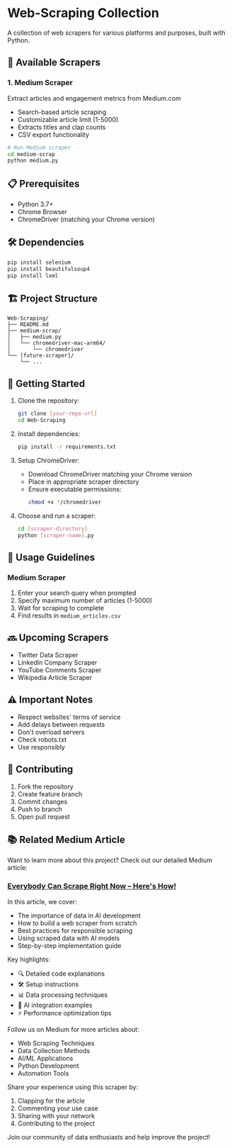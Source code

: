 # Web-Scraping Collection

A collection of web scrapers for various platforms and purposes, built with Python.

## 🚀 Available Scrapers

### 1. Medium Scraper

Extract articles and engagement metrics from Medium.com

- Search-based article scraping
- Customizable article limit (1-5000)
- Extracts titles and clap counts
- CSV export functionality

```bash
# Run Medium scraper
cd medium-scrap
python medium.py
```

## 📋 Prerequisites

- Python 3.7+
- Chrome Browser
- ChromeDriver (matching your Chrome version)

## 🛠 Dependencies

```bash
pip install selenium
pip install beautifulsoup4
pip install lxml
```

## 🏗 Project Structure

```
Web-Scraping/
├── README.md
├── medium-scrap/
│   ├── medium.py
│   └── chromedriver-mac-arm64/
│       └── chromedriver
└── [future-scraper]/
    └── ...
```

## 🚦 Getting Started

1. Clone the repository:

   ```bash
   git clone [your-repo-url]
   cd Web-Scraping
   ```

2. Install dependencies:

   ```bash
   pip install -r requirements.txt
   ```

3. Setup ChromeDriver:

   - Download ChromeDriver matching your Chrome version
   - Place in appropriate scraper directory
   - Ensure executable permissions:
     ```bash
     chmod +x */chromedriver
     ```

4. Choose and run a scraper:
   ```bash
   cd [scraper-directory]
   python [scraper-name].py
   ```

## 📝 Usage Guidelines

### Medium Scraper

1. Enter your search query when prompted
2. Specify maximum number of articles (1-5000)
3. Wait for scraping to complete
4. Find results in `medium_articles.csv`

## 🔜 Upcoming Scrapers

- Twitter Data Scraper
- LinkedIn Company Scraper
- YouTube Comments Scraper
- Wikipedia Article Scraper

## ⚠️ Important Notes

- Respect websites' terms of service
- Add delays between requests
- Don't overload servers
- Check robots.txt
- Use responsibly

## 🤝 Contributing

1. Fork the repository
2. Create feature branch
3. Commit changes
4. Push to branch
5. Open pull request

## 📚 Related Medium Article

Want to learn more about this project? Check out our detailed Medium article:

### [Everybody Can Scrape Right Now – Here's How!](your-medium-link)

In this article, we cover:

- The importance of data in AI development
- How to build a web scraper from scratch
- Best practices for responsible scraping
- Using scraped data with AI models
- Step-by-step implementation guide

Key highlights:

- 🔍 Detailed code explanations
- 🛠 Setup instructions
- 📊 Data processing techniques
- 🤖 AI integration examples
- ⚡ Performance optimization tips

Follow us on Medium for more articles about:

- Web Scraping Techniques
- Data Collection Methods
- AI/ML Applications
- Python Development
- Automation Tools

Share your experience using this scraper by:

1. Clapping for the article
2. Commenting your use case
3. Sharing with your network
4. Contributing to the project

Join our community of data enthusiasts and help improve the project!
